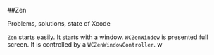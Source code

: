 

##Zen

Problems, solutions, state of Xcode

`Zen` starts easily. It starts with a window. `WCZenWindow` is presented full screen. It is controlled by a `WCZenWindowController`. w